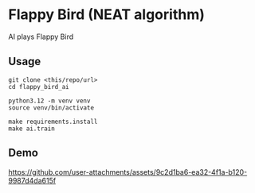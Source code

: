 # Flappy Bird (NEAT algorithm)

AI plays Flappy Bird

## Usage

```shell
git clone <this/repo/url>
cd flappy_bird_ai

python3.12 -m venv venv
source venv/bin/activate

make requirements.install
make ai.train
```

## Demo

https://github.com/user-attachments/assets/9c2d1ba6-ea32-4f1a-b120-9987d4da615f
